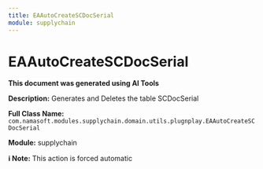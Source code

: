 ```yaml
---
title: EAAutoCreateSCDocSerial
module: supplychain
---
```



<div class='entity-flows'>

# EAAutoCreateSCDocSerial

**This document was generated using AI Tools**

**Description:** Generates and Deletes the table SCDocSerial

**Full Class Name:** `com.namasoft.modules.supplychain.domain.utils.plugnplay.EAAutoCreateSCDocSerial`

**Module:** supplychain

**ℹ️ Note:** This action is forced automatic


</div>

